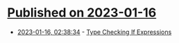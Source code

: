 # [Published on 2023-01-16](index.md)

* [2023-01-16, 02:38:34](https://lobste.rs/s/ucc5tu/type_checking_if_expressions) - [Type Checking If Expressions](https://journal.stuffwithstuff.com/2023/01/03/type-checking-if-expressions/)
